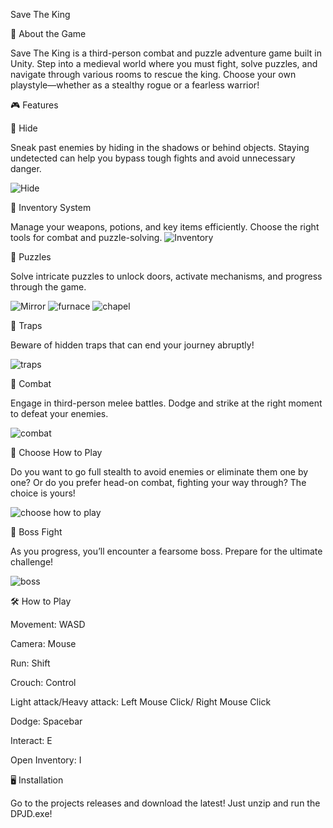 Save The King

🏰 About the Game

Save The King is a third-person combat and puzzle adventure game built in Unity. Step into a medieval world where you must fight, solve puzzles, and navigate through various rooms to rescue the king. Choose your own playstyle—whether as a stealthy rogue or a fearless warrior!

🎮 Features

🔹 Hide

Sneak past enemies by hiding in the shadows or behind objects. Staying undetected can help you bypass tough fights and avoid unnecessary danger.


![Hide](https://github.com/user-attachments/assets/d865eded-7d99-4c16-a923-0cb43ccd069d)

🔹 Inventory System

Manage your weapons, potions, and key items efficiently. Choose the right tools for combat and puzzle-solving.
![Inventory](https://github.com/user-attachments/assets/13b64226-37ad-4997-b783-93da7588a968)



🔹 Puzzles

Solve intricate puzzles to unlock doors, activate mechanisms, and progress through the game.

![Mirror](https://github.com/user-attachments/assets/a8d9003e-10ac-4bd3-894c-529d47fe1ef0)
![furnace](https://github.com/user-attachments/assets/90f78a99-cb39-465a-8b67-95791cc8a954)
![chapel](https://github.com/user-attachments/assets/fecd8185-e1d2-43b2-a015-b58350b41d5a)


🔹 Traps

Beware of hidden traps that can end your journey abruptly!


![traps](https://github.com/user-attachments/assets/656111c9-2cc1-481c-8a77-6a24bc7a5a19)

🔹 Combat

Engage in third-person melee battles. Dodge and strike at the right moment to defeat your enemies.

![combat](https://github.com/user-attachments/assets/185cb3be-a591-4710-aedc-1e3e70f6fcec)


🔹 Choose How to Play

Do you want to go full stealth to avoid enemies or eliminate them one by one? Or do you prefer head-on combat, fighting your way through? The choice is yours!

![choose how to play](https://github.com/user-attachments/assets/efc8a780-8a3b-40ec-a846-be3e91d6f33e)


🔹 Boss Fight

As you progress, you’ll encounter a fearsome boss. Prepare for the ultimate challenge!

![boss](https://github.com/user-attachments/assets/6c611a3e-667c-4574-a415-8635145c5c20)


🛠️ How to Play

Movement: WASD

Camera: Mouse

Run: Shift

Crouch: Control

Light attack/Heavy attack: Left Mouse Click/ Right Mouse Click

Dodge: Spacebar

Interact: E

Open Inventory: I

🖥️ Installation

Go to the projects releases and download the latest! Just unzip and run the DPJD.exe!




